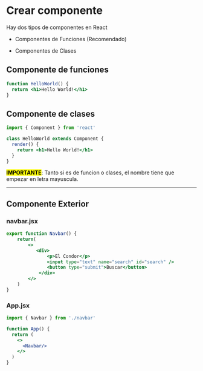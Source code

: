 # Crear componente

Hay dos tipos de componentes en React

- Componentes de Funciones (Recomendado)

- Componentes de Clases

## Componente de funciones

```jsx
function HelloWorld() {
  return <h1>Hello World!</h1>
}
```

## Componente de clases

```jsx
import { Component } from 'react'

class HelloWorld extends Component {
  render() {
    return <h1>Hello World!</h1>
  }
}
```

**<mark>IMPORTANTE</mark>**: Tanto si es de funcion o clases, el nombre tiene que empezar en letra mayuscula.

---

## Componente Exterior

### navbar.jsx

```jsx
export function Navbar() {
    return(
        <>
           <div>
               <p>El Condor</p>
               <input type="text" name="search" id="search" />
               <button type="submit">Buscar</button>
            </div>
        </>
    )
}
```

### App.jsx

```jsx
import { Navbar } from './navbar'

function App() {
  return (
    <>
      <Navbar/>
    </>
  )
}
```
